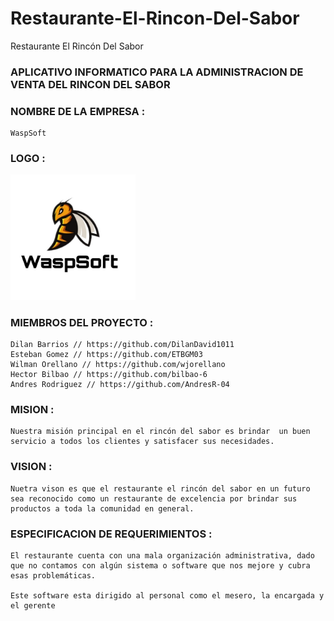 # Restaurante-El-Rincon-Del-Sabor
Restaurante El Rincón Del Sabor

### APLICATIVO INFORMATICO PARA LA ADMINISTRACION DE VENTA  DEL RINCON DEL SABOR

### NOMBRE DE LA EMPRESA :
    WaspSoft
### LOGO :
<img src="Documentacion/wasp.jpg" alt="drawing" width="200"/>

### MIEMBROS DEL PROYECTO :
    Dilan Barrios // https://github.com/DilanDavid1011
    Esteban Gomez // https://github.com/ETBGM03
    Wilman Orellano // https://github.com/wjorellano
    Hector Bilbao // https://github.com/bilbao-6
    Andres Rodriguez // https://github.com/AndresR-04

### MISION :
    Nuestra misión principal en el rincón del sabor es brindar  un buen servicio a todos los clientes y satisfacer sus necesidades.

### VISION :
    Nuetra vison es que el restaurante el rincón del sabor en un futuro sea reconocido como un restaurante de excelencia por brindar sus productos a toda la comunidad en general.

### ESPECIFICACION DE REQUERIMIENTOS :

    El restaurante cuenta con una mala organización administrativa, dado que no contamos con algún sistema o software que nos mejore y cubra esas problemáticas.

    Este software esta dirigido al personal como el mesero, la encargada y el gerente
